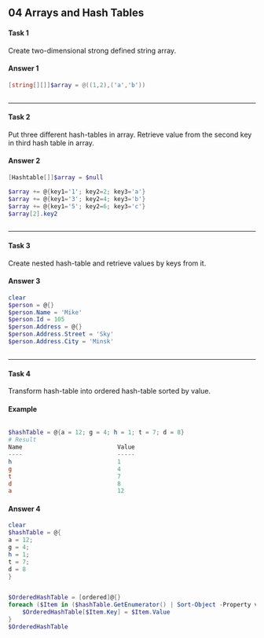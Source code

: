 ## 04 Arrays and Hash Tables
#### Task 1
Create two-dimensional strong defined string array.<br/> 

#### Answer 1

```powershell
[string[][]]$array = @((1,2),('a','b'))
```

![]()

---
#### Task 2
Put three different hash-tables in array. Retrieve value from the second key in third hash table in array.<br/>

#### Answer 2

```powershell
[Hashtable[]]$array = $null

$array += @{key1='1'; key2=2; key3='a'}
$array += @{key1='3'; key2=4; key3='b'}
$array += @{key1='5'; key2=6; key3='c'} 
$array[2].key2
```

![]()

---
#### Task 3
Create nested hash-table and retrieve values by keys from it.<br/>

#### Answer 3

```powershell
clear
$person = @{}
$person.Name = 'Mike'
$person.Id = 105
$person.Address = @{}
$person.Address.Street = 'Sky'
$person.Address.City = 'Minsk'
```

![]()

---
#### Task 4
Transform hash-table into ordered hash-table sorted by value.<br/>
#### Example
```powershell

$hashTable = @{a = 12; g = 4; h = 1; t = 7; d = 8}
# Result
Name                           Value
----                           -----
h                              1
g                              4
t                              7
d                              8
a                              12
```
#### Answer 4

```powershell
clear
$hashTable = @{
a = 12; 
g = 4; 
h = 1; 
t = 7; 
d = 8
}


$OrderedHashTable = [ordered]@{}
foreach ($Item in ($hashTable.GetEnumerator() | Sort-Object -Property value)) {
    $OrderedHashTable[$Item.Key] = $Item.Value
}
$OrderedHashTable
```

![]()

